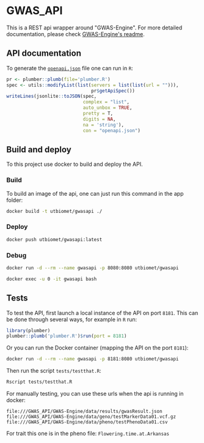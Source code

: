 # GWAS_API

This is a REST api wrapper around "GWAS-Engine". For more detailed documentation, please check [GWAS-Engine's readme](https://github.com/ut-biomet/GWAS-Engine).



## API documentation

To generate the [`openapi.json`](./openapi.json) file one can run in `R`:

```R
pr <- plumber::plumb(file='plumber.R')
spec <- utils::modifyList(list(servers = list(list(url = ""))),
                               pr$getApiSpec())
writeLines(jsonlite::toJSON(spec,
                            complex = "list",
                            auto_unbox = TRUE,
                            pretty = T,
                            digits = NA,
                            na = 'string'),
                            con = "openapi.json")
```

## Build and deploy

To this project use docker to build and deploy the API.

### Build

To build an image of the api, one can just run this command in the app folder:

```sh
docker build -t utbiomet/gwasapi ./
```

### Deploy

```sh
docker push utbiomet/gwasapi:latest
```

### Debug

```sh
docker run -d --rm --name gwasapi -p 8080:8080 utbiomet/gwasapi
```

```sh
docker exec -u 0 -it gwasapi bash
```

## Tests

To test the API, first launch a local instance of the API on port `8181`. This can be done through several ways, for example in `R` run:

```R
library(plumber)
plumber::plumb('plumber.R')$run(port = 8181)
```

Or you can run the Docker container (mapping the API on the port `8181`):

```sh
docker run -d --rm --name gwasapi -p 8181:8080 utbiomet/gwasapi
```

Then run the script `tests/testthat.R`: 
```sh
Rscript tests/testthat.R
```

For manually testing, you can use these urls when the api is running in docker:

```
file:///GWAS_API/GWAS-Engine/data/results/gwasResult.json
file:///GWAS_API/GWAS-Engine/data/geno/testMarkerData01.vcf.gz
file:///GWAS_API/GWAS-Engine/data/pheno/testPhenoData01.csv
```

For trait this one is in the pheno file: `Flowering.time.at.Arkansas`

